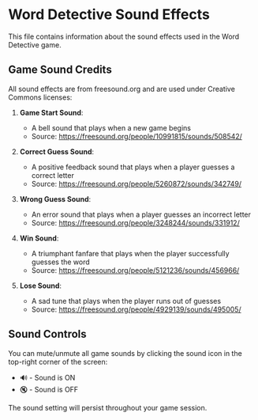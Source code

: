 # Word Detective Sound Effects

This file contains information about the sound effects used in the Word Detective game.

## Game Sound Credits

All sound effects are from freesound.org and are used under Creative Commons licenses:

1. **Game Start Sound**:

   - A bell sound that plays when a new game begins
   - Source: https://freesound.org/people/10991815/sounds/508542/

2. **Correct Guess Sound**:

   - A positive feedback sound that plays when a player guesses a correct letter
   - Source: https://freesound.org/people/5260872/sounds/342749/

3. **Wrong Guess Sound**:

   - An error sound that plays when a player guesses an incorrect letter
   - Source: https://freesound.org/people/3248244/sounds/331912/

4. **Win Sound**:

   - A triumphant fanfare that plays when the player successfully guesses the word
   - Source: https://freesound.org/people/5121236/sounds/456966/

5. **Lose Sound**:
   - A sad tune that plays when the player runs out of guesses
   - Source: https://freesound.org/people/4929139/sounds/495005/

## Sound Controls

You can mute/unmute all game sounds by clicking the sound icon in the top-right corner of the screen:

- 🔊 - Sound is ON
- 🔇 - Sound is OFF

The sound setting will persist throughout your game session.
